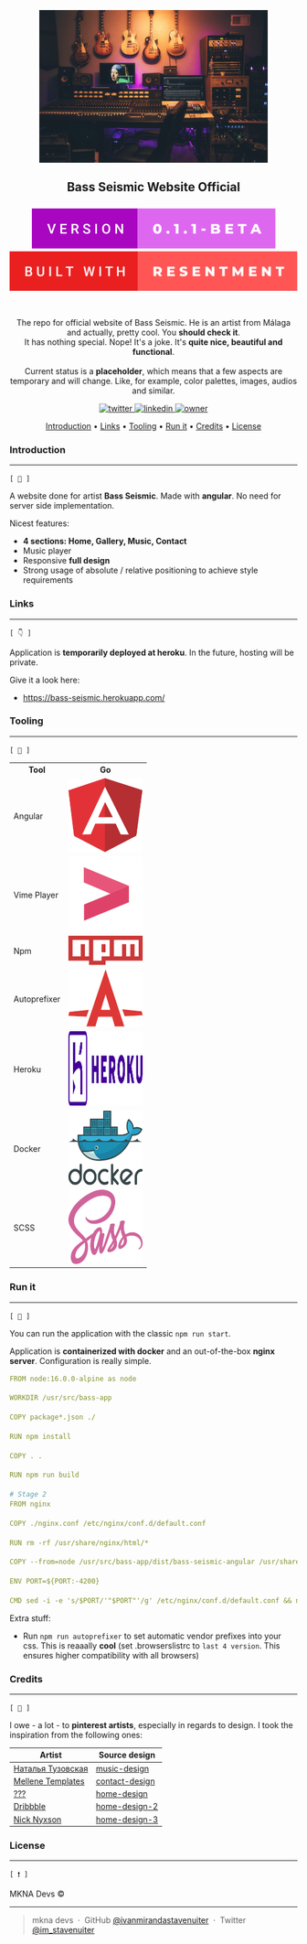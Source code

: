 <h2 align="center">
  <br>
  <img src="https://github.com/ivanmirandastavenuiter/bazz-seismic-website-project/blob/master/src/assets/imgs/bass-seismic-readme.jpg" alt="Bass Seismic" width="400">
  <br>
  <br>
  Bass Seismic Website Official
  <br>
  <br>
    <img src="https://github.com/ivanmirandastavenuiter/bazz-seismic-website-project/blob/master/docs/version.svg">
    <img src="https://github.com/ivanmirandastavenuiter/bazz-seismic-website-project/blob/master/docs/resentment.svg">
  <br>
  <br>
</h2>

<p align="center">
  The repo for official website of Bass Seismic. He is an artist from Málaga and actually, pretty cool. You <b>should check it</b>.
  <br>
  It has nothing special. Nope! It's a joke. It's <b>quite nice, beautiful and functional</b>.<br><br>
  Current status is a <b>placeholder</b>, which means that a few aspects are temporary and will change. Like, for example, color palettes, images, audios and similar.
</p>

<p align="center">
  
  <a href="https://twitter.com/im_stavenuiter" target="_blank">
    <img alt="twitter" src="https://img.shields.io/badge/twitter-%23ABA8B2?style=for-the-badge&logo=twitter" />
  </a>

  <a href="https://www.linkedin.com/in/iv%C3%A1n-miranda-stavenuiter-b40412b7/" target="_blank">
    <img alt="linkedin" src="https://img.shields.io/badge/LINKEDIN-%23949396?style=for-the-badge&logo=linkedin" />
  </a>

  <a href="" target="_blank">
    <img alt="owner" src="https://img.shields.io/badge/MKNA-%23C3C3C3?style=for-the-badge" />
  </a>

</p>

<p align="center">
  <a href="#introduction">Introduction</a> •
  <a href="#links">Links</a> •
  <a href="#tooling">Tooling</a> •
  <a href="#run-it">Run it</a> •
  <a href="#credits">Credits</a> •
  <a href="#license">License</a>
</p>

### Introduction
---
` [ 📰 ] `

<p>A website done for artist <b>Bass Seismic</b>. Made with <b>angular</b>. No need for server side implementation.</p>
<p>Nicest features:</p>

- <b>4 sections: Home, Gallery, Music, Contact</b>
- Music player
- Responsive <b>full design</b>
- Strong usage of absolute / relative positioning to achieve style requirements

### Links
---
` [ 👇 ] `

Application is **temporarily deployed at heroku**. In the future, hosting will be private. 

Give it a look here:
* https://bass-seismic.herokuapp.com/

### Tooling
---
` [ 🔧 ] `

<table>
    <th>Tool</th>
    <th>Go</th>
    <tr>
        <td>Angular   </td>
        <td>
          <a href="https://angular.io/" target="_blank">
            <img alt="angular" src="https://github.com/ivanmirandastavenuiter/bazz-seismic-website-project/blob/master/docs/tooling/angular.svg" height=130 width=130 />
          </a>
        </td>
    </tr>
    <tr>
        <td>Vime Player   </td>
        <td>
          <a href="https://vimejs.com/" target="_blank">
            <img alt="vimeplayer" src="https://github.com/ivanmirandastavenuiter/bazz-seismic-website-project/blob/master/docs/tooling/vimeplayer.svg" height=130 width=130 />
          </a>
        </td>
    </tr>
    <tr>
        <td>Npm   </td>
        <td>
          <a href="https://www.npmjs.com/" target="_blank">
             <img alt="npm" src="https://github.com/ivanmirandastavenuiter/bazz-seismic-website-project/blob/master/docs/tooling/npm.svg" width=130 />
          </a> 
        </td>
    </tr>
    <tr>
        <td>Autoprefixer   </td>
        <td>
          <a href="https://github.com/postcss/autoprefixer#readme" target="_blank">
              <img alt="autoprefixer" src="https://github.com/ivanmirandastavenuiter/bazz-seismic-website-project/blob/master/docs/tooling/autoprefixer.svg" height=100 width=130 />
          </a>
        </td>
    </tr>
    <tr>
        <td>Heroku   </td>
        <td>
            <a href="https://id.heroku.com/login" target="_blank">
              <img alt="heroku" src="https://github.com/ivanmirandastavenuiter/bazz-seismic-website-project/blob/master/docs/tooling/heroku.svg" height=130 width=130 />
            </a>
        </td>
    </tr>
    <tr>
        <td>Docker   </td>
        <td>
          <a href="https://www.docker.com/" target="_blank">
            <img alt="docker" src="https://github.com/ivanmirandastavenuiter/bazz-seismic-website-project/blob/master/docs/tooling/docker.svg" height=130 width=130 />
          </a>
        </td>
    </tr>
    <tr>
        <td>SCSS   </td>
        <td>
          <a href="https://sass-lang.com/" target="_blank">
              <img alt="scss" src="https://github.com/ivanmirandastavenuiter/bazz-seismic-website-project/blob/master/docs/tooling/sass.svg" height=130 width=130 />
          </a>
        </td>
    </tr>
</table>

### Run it 
---
` [ 🏃 ] `

You can run the application with the classic `npm run start`. 

Application is **containerized with docker** and an out-of-the-box **nginx server**. Configuration is really simple.

```yml
FROM node:16.0.0-alpine as node

WORKDIR /usr/src/bass-app

COPY package*.json ./

RUN npm install

COPY . .

RUN npm run build

# Stage 2
FROM nginx

COPY ./nginx.conf /etc/nginx/conf.d/default.conf

RUN rm -rf /usr/share/nginx/html/* 

COPY --from=node /usr/src/bass-app/dist/bass-seismic-angular /usr/share/nginx/html

ENV PORT=${PORT:-4200}

CMD sed -i -e 's/$PORT/'"$PORT"'/g' /etc/nginx/conf.d/default.conf && nginx -g 'daemon off;'
```

Extra stuff:

- Run `npm run autoprefixer` to set automatic vendor prefixes into your css. This is reaaally **cool** (set .browserslistrc to `last 4 version`. This ensures higher compatibility with all browsers)

### Credits
---
` [ 👷 ] `

I owe - a lot - to **pinterest artists**, especially in regards to design. I took the inspiration from the following ones:


| Artist              | Source design                           | 
| ------------------  | --------------------------------------- | 
| [Наталья Тузовская] | [music-design]                          | 
| [Mellene Templates] | [contact-design]                        | 
| [???]               | [home-design]                           | 
| [Dribbble]          | [home-design-2]                         | 
| [Nick Nyxson]       | [home-design-3]                         | 

### License
---
` [ ❗ ] `

MKNA Devs ©

---

> mkna devs &nbsp;&middot;&nbsp;
> GitHub [@ivanmirandastavenuiter](https://github.com/ivanmirandastavenuiter) &nbsp;&middot;&nbsp;
> Twitter [@im_stavenuiter](https://twitter.com/im_stavenuiter)

[home-design]: https://pin.it/5YNPgNJ
[home-design-2]: https://pin.it/5oucGaU
[home-design-3]: https://pin.it/5PNNSX3
[music-design]: https://pin.it/xYLMwgc
[contact-design]: https://pin.it/6EAfwQw
[Наталья Тузовская]: https://www.pinterest.es/ladynata0030/_saved/
[Mellene Templates]: https://www.pinterest.es/MelleneTemplates/_created/
[???]: https://prnt.sc/
[Dribbble]: https://www.pinterest.es/Pinner13145726/_created/
[Nick Nyxson]: https://www.pinterest.es/NickNyxson/_created/

